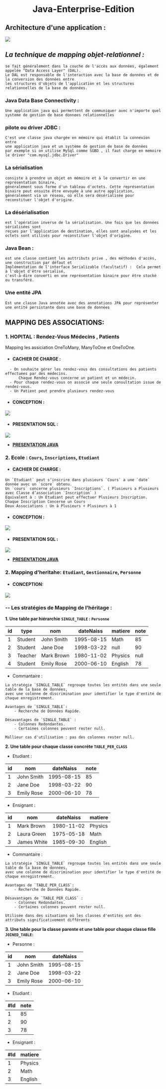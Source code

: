 # <p align="center"> Java-Enterprise-Edition </p>

## Architecture d'une application :

<img src="https://github.com/Mo-bar/Java-Enterprise-Edition/assets/98557431/ea1aee5c-3edc-4628-bdb1-d8096468e27b">

## _La technique de mapping objet-relationnel :_

```
se fait généralement dans la couche de l'accès aux données, également appelée "Data Access Layer" (DAL). 
Le DAL est responsable de l'interaction avec la base de données et de la conversion des données entre 
les structures d'objets de l'application et les structures relationnelles de la base de données.
```

### Java Data Base Connectivity :

```
Une application java qui permettent de communiquer avec n'importe quel systeme de gestion de base donnees relationnelles
```

### pilote ou driver JDBC :

```
C'est une classe java chargée en mémoire qui établit la connexion entre
une application java et un système de gestion de base de données
par exemple si on utilise MySql comme SGBD , il faut charge en memoire le driver "com.mysql.jdbc.Driver"
```

### La sérialisation

```
consiste à prendre un objet en mémoire et à le convertir en une représentation binaire,
généralement sous forme d'un tableau d'octets. Cette représentation binaire peut ensuite être envoyée à une autre application,
généralement via un réseau, où elle sera désérialisée pour reconstituer l'objet d'origine.
```

### La désérialisation

```
est l'opération inverse de la sérialisation. Une fois que les données sérialisées sont
reçues par l'application de destination, elles sont analysées et les octets sont utilisés pour reconstituer l'objet d'origine.
```

### Java Bean :

```
est une classe contient les auttributs prive , des méthodes d'accès, une construction par défaut et
Implémentation de l'interface Serializable (facultatif) :  Cela permet à l'objet d'être sérialisé,
c'est-à-dire converti en une représentation binaire pour être stocké ou transféré.
```

### Une entité JPA

```
Est une classe Java annotée avec des annotations JPA pour représenter une entité persistante dans une base de données
```

## MAPPING DES ASSOCIATIONS:

### 1. HOPITAL : Rendez-Vous Médecins , Patients

Mapping les assiciation OneToMany, ManyToOne et OneToOne.

- #### CACHIER DE CHARGE :

```
  - On souhaite gérer les rendez-vous des consultations des patients effectuées par des médecins.
      Chaque Rendez-vous concerne un patient et un médecin.
  - Pour chaque rendez-vous on associe une seule consultation issue de rendez-vous.
  - Un Patient peut prendre plusieurs rendez-vous
```

- #### CONCEPTION :

<img src="https://github.com/Mo-bar/Java-Enterprise-Edition/assets/98557431/391d7e95-942b-48e9-854f-66df4bfa5dee">

- #### PRESENTATION SQL :

<img src="https://github.com/Mo-bar/Java-Enterprise-Edition/assets/98557431/2428039c-3e60-4295-bc1e-8b4a03223dd2" >

- [**PRESENTATION JAVA** ](https://github.com/Mo-bar/Java-Enterprise-Edition/tree/main/Hopital)

### 2. Ecole : `Cours`, `Inscriptions`, `Etudiant`

- #### CACHIER DE CHARGE :

```
Un `Etudiant` peut s‘inscrire dans plusieurs `Cours` a une `date` donnée avec un `score` obtenu.
Un `cours` concerne plusieurs `Inscriptions`. ( Plusieurs a Plusieurs avec Classe d’association `Inscription` )
Equivalent à : Un Etudiant peut effectuer Plusieurs Inscription. Chaque Inscription Concerne un Cours
Deux Associations : Un à Plusieurs + Plusieurs à 1
```

- #### CONCEPTION :

<img src="https://github.com/Mo-bar/Java-Enterprise-Edition/assets/98557431/160de169-d47b-412c-a99f-8ea5a29438aa">

- #### PRESENTATION SQL :

<img src="https://github.com/Mo-bar/Java-Enterprise-Edition/assets/98557431/d4046108-67d5-4a48-b5b7-4257e4a64543" >

- [**PRESENTATION JAVA** ](https://github.com/Mo-bar/Java-Enterprise-Edition/tree/main/Ecole)

### 2. Mapping d'heritahe: `Etudiant`, `Gestionnaire`, `Personne`

-   #### CONCEPTION:
<img src="https://github.com/Mo-bar/Java-Enterprise-Edition/assets/98557431/ac3e5f9b-0c81-49cd-aea9-ac2fd087676a">

 ### -- Les stratégies de Mapping de I'héritage :
 **1. Une table par hiérarchie `SINGLE_TABLE` : `Personne`**
	
| id | type   | nom        | dateNaiss  | matiere   | note |
|----|--------|------------|------------|-----------|------|
| 1  | Student| John Smith | 1995-08-15 | Math      | 85   |
| 2  | Student| Jane Doe   | 1998-03-22 | null      | 90   |
| 3  | Teacher| Mark Brown | 1980-11-02 | Physics   | null |
| 4  | Student| Emily Rose | 2000-06-10 | English   | 78   |

- Commantaire : 
```
La stratégie `SINGLE_TABLE` regroupe toutes les entités dans une seule table de la base de données, 
avec une colonne de discrimination pour identifier le type d'entité de chaque enregistrement.

Avantages de `SINGLE_TABLE`:
	- Recherche de Données Rapide.

Désavantages de `SINGLE_TABLE` : 
	- Colonnes Redondantes.
	- Certaines colonnes peuvent rester null.

Mallieur cas d'utilisation : pas des colonnes rester null.
```
	
**2. Une table pour chaque classe concréte `TABLE_PER_CLASS`**
- Etudiant : 

| id | nom         | dateNaiss  | note |
|----|-------------|------------|------|
| 1  | John Smith  | 1995-08-15 | 85   |
| 2  | Jane Doe    | 1998-03-22 | 90   |
| 3  | Emily Rose  | 2000-06-10 | 78   |
- Ensignant : 


| id | nom         | dateNaiss  | matiere   |
|----|-------------|------------|-----------|
| 1  | Mark Brown  | 1980-11-02 | Physics   |
| 2  | Laura Green | 1975-05-18 | Math      |
| 3  | James White | 1985-09-30 | English   |

  - Commantaire : 
```
La stratégie `SINGLE_TABLE` regroupe toutes les entités dans une seule table de la base de données, 
avec une colonne de discrimination pour identifier le type d'entité de chaque enregistrement.

Avantages de `TABLE_PER_CLASS`:
	- Recherche de Données Rapide.

Désavantages de `TABLE_PER_CLASS` : 
	- Colonnes Redondantes.
	- Certaines colonnes peuvent rester null.

Utilisée dans des situations où les classes d'entités ont des attributs significativement différents
```
  
  
**3. Une table pour la classe parente et une table pour chaque classe fille `JOINED_TABLE`:**

- Personne : 

| id | nom         | dateNaiss  |
|----|-------------|------------|
| 1  | John Smith  | 1995-08-15 |
| 2  | Jane Doe    | 1998-03-22 |
| 3  | Emily Rose  | 2000-06-10 |


- Etudiant : 

| #Id | note |
|-----|------|
| 1   | 85   |
| 2   | 90   |
| 3   | 78   |
- Ensignant : 

| #Id | matiere   |
|-----|-----------|
| 1   | Physics   |
| 2   | Math      |
| 3   | English   |

<!--stackedit_data:
eyJoaXN0b3J5IjpbMzIyODA2OTQzLDE5NTgzNzQyOTMsMzQwOD
czNTQ5LC0xMjUzODEwMTk0LDE5NjY1NDAyMjksMTcxMDM3OTY4
MCwtMzMwOTM3NTE4LDU2NjM3NjQ2NSwtMTc3NDY1NjA1MywxND
c1MzE4ODI1LDQ0OTg3MjI5NCwtMzA4NjA0OTE4LC0xMTAzODg5
NDM1LDE4MTcwMDI5MzYsMzY1MzIyMDA2XX0=
-->